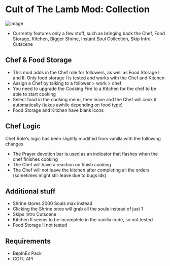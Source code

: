 # Cult of The Lamb Mod: Collection
![image](https://i.imgur.com/uc9pBua.png)

- Currently features only a few stuff, such as bringing back the Chef, Food Storage, Kitchen, Bigger Shrine, Instant Soul Collection, Skip Intro Cutscene



## Chef & Food Storage
- This mod adds in the Chef role for followers, as well as Food Storage I and II. Only food storage I is tested and works with the Chef and Kitchen
- Assign a Chef by talking to a follower > work > chef
- You need to upgrade the Cooking Fire to a Kitchen for the chef to be able to start cooking
- Select food in the cooking menu, then leave and the Chef will cook it automatically (takes awhile depending on food type)
- Food Storage and Kitchen have blank icons

## Chef Logic
Chef Role's logic has been slightly modified from vanilla with the following changes
- The Prayer devotion bar is used as an indicator that flashes when the chef finishes cooking
- The Chef will have a reaction on finish cooking
- The Chef will not leave the kitchen after completing all the orders (sometimes might still leave due to bugs idk)


## Additional stuff
- Shrine stores 2000 Souls max instead
- Clicking the Shrine once will grab all the souls instead of just 1
- Skips Intro Cutscene
- Kitchen II seems to be incomplete in the vanilla code, so not tested
- Food Storage II not tested

## Requirements
- BepInEx Pack
- COTL API
